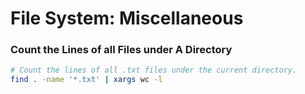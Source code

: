# File System: Miscellaneous


### Count the Lines of all Files under A Directory

```sh
# Count the lines of all .txt files under the current directory.
find . -name '*.txt' | xargs wc -l
```

